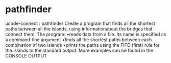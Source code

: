 # pathfinder
ucode-connect : pathfinder
Create a program that finds all the shortest paths between all the islands, using informationabout the bridges that connect them. 
The program:
    •reads data from a file. Its name is specified as a command-line argument
    •finds all the shortest paths between each combination of two islands
    •prints the paths using the FIFO (first) rule for the islands to the standard output. More examples can be found in the CONSOLE OUTPUT
